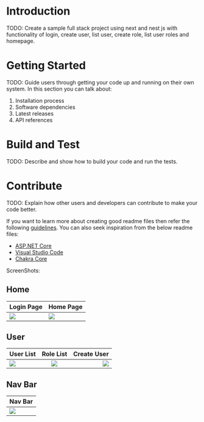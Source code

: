 # Introduction 
TODO: Create a sample full stack project using next and nest js with functionality of login, create user, list user, create role, list user roles and homepage. 

# Getting Started
TODO: Guide users through getting your code up and running on their own system. In this section you can talk about:
1.	Installation process
2.	Software dependencies
3.	Latest releases
4.	API references

# Build and Test
TODO: Describe and show how to build your code and run the tests. 

# Contribute
TODO: Explain how other users and developers can contribute to make your code better. 

If you want to learn more about creating good readme files then refer the following [guidelines](https://docs.microsoft.com/en-us/azure/devops/repos/git/create-a-readme?view=azure-devops). You can also seek inspiration from the below readme files:
- [ASP.NET Core](https://github.com/aspnet/Home)
- [Visual Studio Code](https://github.com/Microsoft/vscode)
- [Chakra Core](https://github.com/Microsoft/ChakraCore)

ScreenShots:

## Home

| Login Page  | Home Page |
| ------------- | ------------- |
| <img src="https://i.ibb.co/wKJGSq8/Screenshot-2024-06-17-125043.png" />  | <img src="https://i.ibb.co/JszgDbH/Screenshot-2024-06-17-155331.png"/>  |

## User

| User List | Role List | Create User |
| :---         |     :---:      |          ---: |
| <img src="https://i.ibb.co/vjff3fR/Screenshot-2024-06-17-155144.png" />   | <img src="https://i.ibb.co/DfSG5yz/Screenshot-2024-06-17-155835.png"/>   | <img src="https://i.ibb.co/rf25z37/Screenshot-2024-06-17-160001.png"/>   |


## Nav Bar

| Nav Bar  |
| ------------- |
| <img src="[https://i.ibb.co/2M5Kxty/Home-ALL-List.png](https://i.ibb.co/HCg8mkb/Screenshot-2024-06-17-155504.png)" />  |

